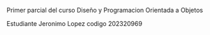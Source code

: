 Primer parcial del curso Diseño y Programacion Orientada a Objetos

Estudiante Jeronimo Lopez codigo 202320969
